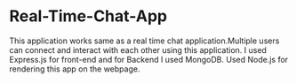 # Real-Time-Chat-App
This application works same as a real time chat application.Multiple users can connect and interact with each other using this application.
I used Express.js for front-end and for Backend I used MongoDB.
Used Node.js for rendering this app on the webpage.
